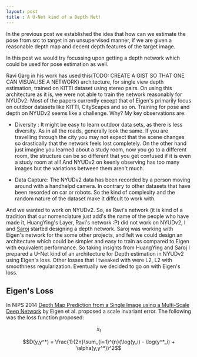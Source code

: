```yaml
---
layout: post
title : A U-Net kind of a Depth Net!
---
```


<script type="text/javascript" async
  src="https://cdn.mathjax.org/mathjax/latest/MathJax.js?config=TeX-MML-AM_CHTML">
</script>

In the previous post we established the idea that how can we estimate the pose from src to target in an unsupervised manner, if we are given a reasonable depth map and decent depth features of the target image. 

In this post we would try focussing upon getting a depth network which could be used for pose estimation as well. 

Ravi Garg in his work has used this(TODO: CREATE A GIST SO THAT ONE CAN VISUALISE A NETWORK) architecture, for single view depth estimation, trained on KITTI dataset using stereo pairs. On using this architecture as it is, we were not able to train the network reasonably for NYUDv2. Most of the papers currently except that of Eigen's primarily focus on outdoor datasets like KITTI, CityScapes and so on. Training for pose and depth on NYUDv2 seems like a challenge. Why? My key observations are: 

- Diversity : It might be easy to learn outdoor data sets, as there is less diversity. As in all the roads, generally look the same. If you are travelling through the city you may not expect that the scene changes so drastically that the network feels lost completely. On the other hand just imagine you learned about a study room, now you go to a different room, the structure can be so different that you get confused if it is even a study room at all! And NYUDv2 on keenly observing has too many images but the variations between them aren't much. 

- Data Capture: The NYUDv2 data has been recorded by a person moving around with a handhelpd camera. In contrary to other datasets that have been resorded on car or robots. So the kind of complexity and the random nature of the dataset make it diffcult to work with. 

And we wanted to work on NYUDv2. So, as Ravi's network (it is kind of a tradition that our nomenclature just add's the name of the people who have made it, HuangYing's Layer, Ravi's network :P) did not work on NYUDv2, I and [Saroj](https://www.roboticvision.org/rv_person/saroj-weerasekera/) started designing a depth network. Saroj was working with Eigen's network for the some other projects, and felt we could design an architecture which could be simpler and easy to train as compared to Eigen with equivalent performance. So taking insights from HuangYing and Saroj I prepared a U-Net kind of an architecture for Depth estimation in NYUDv2 using Eigen's loss. Other losses that I tweaked with were L2, L2 with smoothness regularization. Eventually we decided to go on with Eigen's loss. 

## Eigen's Loss 

In NIPS 2014 [Depth Map Prediction from a Single Image using a Multi-Scale Deep Network](https://papers.nips.cc/paper/5539-depth-map-prediction-from-a-single-image-using-a-multi-scale-deep-network.pdf) by Eigen et al. proposed a scale invariant error. The following was the loss function proposed:    

$$x_t$$

$$D(y,y^*) = \frac{1}{2n}\sum_{i=1}^{n}(\log(y_i) - \log(y^*_i) + \alpha(y,y^*))^2$$


